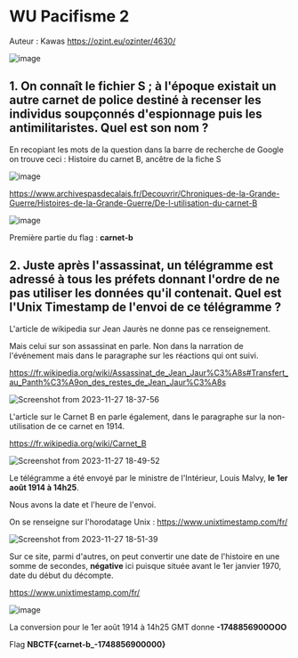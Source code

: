 # WU Pacifisme 2

Auteur : Kawas
<https://ozint.eu/ozinter/4630/>

![image](https://github.com/K4was/WU-NBCTF-2023/assets/152096071/526db904-439e-4996-9b28-77866519d2c6)


## 1. On connaît le fichier S ; à l'époque existait un autre carnet de police destiné à recenser les individus soupçonnés d'espionnage puis les antimilitaristes. Quel est son nom ?

En recopiant les mots de la question dans la barre de recherche de Google on trouve ceci : Histoire du carnet B, ancêtre de la fiche S

![image](https://github.com/K4was/WU-NBCTF-2023/assets/152096071/a94fbad1-e29c-4af2-8c60-22ee464cff83)


<https://www.archivespasdecalais.fr/Decouvrir/Chroniques-de-la-Grande-Guerre/Histoires-de-la-Grande-Guerre/De-l-utilisation-du-carnet-B>

![image](https://github.com/K4was/WU-NBCTF-2023/assets/152096071/b0af0e2f-4a71-4916-a7a2-ab2dbc2a681b)


Première partie du flag : **carnet-b**

## 2. Juste après l'assassinat, un télégramme est adressé à tous les préfets donnant l'ordre de ne pas utiliser les données qu'il contenait. Quel est l'Unix Timestamp de l'envoi de ce télégramme ?

L'article de wikipedia sur Jean Jaurès ne donne pas ce renseignement.

Mais celui sur son assassinat en parle. Non dans la narration de l'événement mais dans le paragraphe sur les réactions qui ont suivi.

<https://fr.wikipedia.org/wiki/Assassinat_de_Jean_Jaur%C3%A8s#Transfert_au_Panth%C3%A9on_des_restes_de_Jean_Jaur%C3%A8s>

![Screenshot from 2023-11-27 18-37-56](https://github.com/K4was/WU-NBCTF-2023/assets/152096071/3b975a4a-2704-43f0-8de3-afc180491fc6)


L'article sur le Carnet B en parle également, dans le paragraphe sur la non-utilisation de ce carnet en 1914.

<https://fr.wikipedia.org/wiki/Carnet_B>

![Screenshot from 2023-11-27 18-49-52](https://github.com/K4was/WU-NBCTF-2023/assets/152096071/a796606b-dab5-4a05-94ad-2c43b4fa92d5)



Le télégramme a été envoyé par le ministre de l'Intérieur, Louis Malvy, **le 1er août 1914 à 14h25**.

Nous avons la date et l'heure de l'envoi.

On se renseigne sur l'horodatage Unix :
<https://www.unixtimestamp.com/fr/>

![Screenshot from 2023-11-27 18-51-39](https://github.com/K4was/WU-NBCTF-2023/assets/152096071/894706b8-993e-4c3a-a11c-1644e2bacf2a)


Sur ce site, parmi d'autres, on peut convertir une date de l'histoire en une somme de secondes, **négative** ici puisque située avant le 1er janvier 1970, date du début du décompte.

<https://www.unixtimestamp.com/fr/>

![image](https://github.com/K4was/WU-NBCTF-2023/assets/152096071/91230c05-c4dd-4671-85a1-e18dece4f619)


La conversion pour le 1er août 1914 à 14h25 GMT donne **-1748856900OOO**


Flag
**NBCTF{carnet-b_-1748856900000}**
